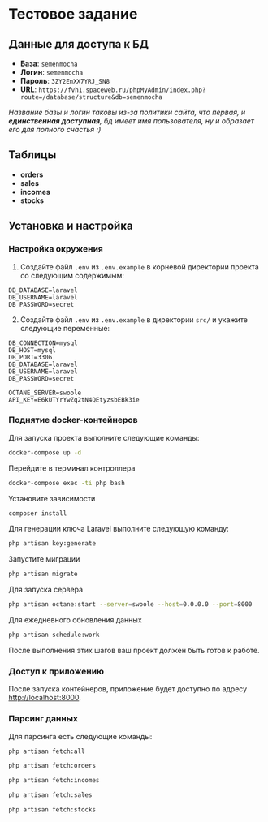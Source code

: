 # Тестовое задание

## Данные для доступа к БД

- **База**: `semenmocha`
- **Логин**: `semenmocha`
- **Пароль**: `3ZY2EnXX7YRJ_SN8`
- **URL**: `https://fvh1.spaceweb.ru/phpMyAdmin/index.php?route=/database/structure&db=semenmocha`

*Название базы и логин таковы из-за политики сайта, что первая, и **единственная доступная**, бд имеет имя пользователя, ну и
образает его для полного
счастья :)*

## Таблицы

- **orders**
- **sales**
- **incomes**
- **stocks**

## Установка и настройка

### Настройка окружения

1. Создайте файл `.env` из `.env.example` в корневой директории проекта со следующим содержимым:

```dotenv
DB_DATABASE=laravel
DB_USERNAME=laravel
DB_PASSWORD=secret
```

2. Создайте файл `.env` из `.env.example` в директории `src/` и укажите следующие переменные:

```dotenv
DB_CONNECTION=mysql
DB_HOST=mysql
DB_PORT=3306
DB_DATABASE=laravel
DB_USERNAME=laravel
DB_PASSWORD=secret

OCTANE_SERVER=swoole
API_KEY=E6kUTYrYwZq2tN4QEtyzsbEBk3ie
```

### Поднятие docker-контейнеров

Для запуска проекта выполните следующие команды:

```bash
docker-compose up -d
```

Перейдите в терминал контроллера

```bash
docker-compose exec -ti php bash
```

Установите зависимости

```bash
composer install 
```

Для генерации ключа Laravel выполните следующую команду:

```bash
php artisan key:generate
```

Запустите миграции

```bash
php artisan migrate
```

Для запуска сервера

```bash
php artisan octane:start --server=swoole --host=0.0.0.0 --port=8000
```

Для ежедневного обновления данных

```bash
php artisan schedule:work
```

После выполнения этих шагов ваш проект должен быть готов к работе.

### Доступ к приложению

После запуска контейнеров, приложение будет доступно по адресу [http://localhost:8000](http://localhost:8000).

### Парсинг данных

Для парсинга есть следующие команды:

```bash
php artisan fetch:all
```

```bash
php artisan fetch:orders
```

```bash
php artisan fetch:incomes
```

```bash
php artisan fetch:sales
```

```bash
php artisan fetch:stocks
```

